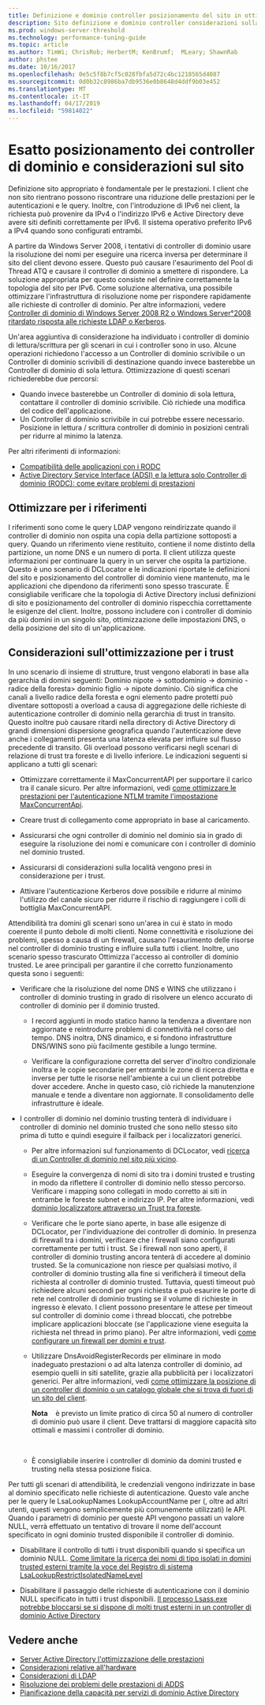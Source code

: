 ```yaml
---
title: Definizione e dominio controller posizionamento del sito in ottimizzazione delle prestazioni di ADDS
description: Sito definizione e dominio controller considerazioni sulla selezione host nell'ottimizzazione delle prestazioni di Active Directory.
ms.prod: windows-server-threshold
ms.technology: performance-tuning-guide
ms.topic: article
ms.author: TimWi; ChrisRob; HerbertM; KenBrumf;  MLeary; ShawnRab
author: phstee
ms.date: 10/16/2017
ms.openlocfilehash: 0e5c5f8b7cf5c028fbfa5d72c4bc1218565d4087
ms.sourcegitcommit: 0d0b32c8986ba7db9536e0b8648d4ddf9b03e452
ms.translationtype: MT
ms.contentlocale: it-IT
ms.lasthandoff: 04/17/2019
ms.locfileid: "59814022"
---
```

# <a name="proper-placement-of-domain-controllers-and-site-considerations"></a>Esatto posizionamento dei controller di dominio e considerazioni sul sito

Definizione sito appropriato è fondamentale per le prestazioni. I client che non sito rientrano possono riscontrare una riduzione delle prestazioni per le autenticazioni e le query. Inoltre, con l'introduzione di IPv6 nei client, la richiesta può provenire da IPv4 o l'indirizzo IPv6 e Active Directory deve avere siti definiti correttamente per IPv6. Il sistema operativo preferito IPv6 a IPv4 quando sono configurati entrambi.

A partire da Windows Server 2008, i tentativi di controller di dominio usare la risoluzione dei nomi per eseguire una ricerca inversa per determinare il sito del client devono essere. Questo può causare l'esaurimento del Pool di Thread ATQ e causare il controller di dominio a smettere di rispondere. La soluzione appropriata per questo consiste nel definire correttamente la topologia del sito per IPv6. Come soluzione alternativa, una possibile ottimizzare l'infrastruttura di risoluzione nome per rispondere rapidamente alle richieste di controller di dominio. Per altre informazioni, vedere [Controller di dominio di Windows Server 2008 R2 o Windows Server°2008 ritardato risposta alle richieste LDAP o Kerberos](https://support.microsoft.com/kb/2668820).

Un'area aggiuntiva di considerazione ha individuato i controller di dominio di lettura/scrittura per gli scenari in cui i controller sono in uso.  Alcune operazioni richiedono l'accesso a un Controller di dominio scrivibile o un Controller di dominio scrivibili di destinazione quando invece basterebbe un Controller di dominio di sola lettura.  Ottimizzazione di questi scenari richiederebbe due percorsi:
-   Quando invece basterebbe un Controller di dominio di sola lettura, contattare il controller di dominio scrivibile.  Ciò richiede una modifica del codice dell'applicazione.
-   Un Controller di dominio scrivibile in cui potrebbe essere necessario.  Posizione in lettura / scrittura controller di dominio in posizioni centrali per ridurre al minimo la latenza.

Per altri riferimenti di informazioni:
-   [Compatibilità delle applicazioni con i RODC](https://technet.microsoft.com/library/cc772597.aspx)
-   [Active Directory Service Interface (ADSI) e la lettura solo Controller di dominio (RODC): come evitare problemi di prestazioni](https://blogs.technet.microsoft.com/fieldcoding/2012/06/24/active-directory-service-interface-adsi-and-the-read-only-domain-controller-rodc-avoiding-performance-issues/)

## <a name="optimize-for-referrals"></a>Ottimizzare per i riferimenti

I riferimenti sono come le query LDAP vengono reindirizzate quando il controller di dominio non ospita una copia della partizione sottoposti a query. Quando un riferimento viene restituito, contiene il nome distinto della partizione, un nome DNS e un numero di porta. Il client utilizza queste informazioni per continuare la query in un server che ospita la partizione. Questo è uno scenario di DCLocator e le indicazioni riportate le definizioni del sito e posizionamento del controller di dominio viene mantenuto, ma le applicazioni che dipendono da riferimenti sono spesso trascurate. È consigliabile verificare che la topologia di Active Directory inclusi definizioni di sito e posizionamento del controller di dominio rispecchia correttamente le esigenze del client. Inoltre, possono includere con i controller di dominio da più domini in un singolo sito, ottimizzazione delle impostazioni DNS, o della posizione del sito di un'applicazione.

## <a name="optimization-considerations-for-trusts"></a>Considerazioni sull'ottimizzazione per i trust

In uno scenario di insieme di strutture, trust vengono elaborati in base alla gerarchia di domini seguenti: Dominio nipote -&gt; sottodominio -&gt; dominio - radice della foresta&gt; dominio figlio -&gt; nipote dominio. Ciò significa che canali a livello radice della foresta e ogni elemento padre protetti può diventare sottoposti a overload a causa di aggregazione delle richieste di autenticazione controller di dominio nella gerarchia di trust in transito. Questo inoltre può causare ritardi nella directory di Active Directory di grandi dimensioni dispersione geografica quando l'autenticazione deve anche i collegamenti presenta una latenza elevata per influire sul flusso precedente di transito. Gli overload possono verificarsi negli scenari di relazione di trust tra foreste e di livello inferiore. Le indicazioni seguenti si applicano a tutti gli scenari:

-   Ottimizzare correttamente il MaxConcurrentAPI per supportare il carico tra il canale sicuro. Per altre informazioni, vedi [come ottimizzare le prestazioni per l'autenticazione NTLM tramite l'impostazione MaxConcurrentApi](https://support.microsoft.com/kb/2688798/EN-US).

-   Creare trust di collegamento come appropriato in base al caricamento.

-   Assicurarsi che ogni controller di dominio nel dominio sia in grado di eseguire la risoluzione dei nomi e comunicare con i controller di dominio nel dominio trusted.

-   Assicurarsi di considerazioni sulla località vengono presi in considerazione per i trust.

-   Attivare l'autenticazione Kerberos dove possibile e ridurre al minimo l'utilizzo del canale sicuro per ridurre il rischio di raggiungere i colli di bottiglia MaxConcurrentAPI.

Attendibilità tra domini gli scenari sono un'area in cui è stato in modo coerente il punto debole di molti clienti. Nome connettività e risoluzione dei problemi, spesso a causa di un firewall, causano l'esaurimento delle risorse nel controller di dominio trusting e influire sulla tutti i client. Inoltre, uno scenario spesso trascurato Ottimizza l'accesso ai controller di dominio trusted. Le aree principali per garantire il che corretto funzionamento questa sono i seguenti:

-   Verificare che la risoluzione del nome DNS e WINS che utilizzano i controller di dominio trusting in grado di risolvere un elenco accurato di controller di dominio per il dominio trusted.

    -   I record aggiunti in modo statico hanno la tendenza a diventare non aggiornate e reintrodurre problemi di connettività nel corso del tempo. DNS inoltra, DNS dinamico, e si fondono infrastrutture DNS/WINS sono più facilmente gestibile a lungo termine.

    -   Verificare la configurazione corretta del server d'inoltro condizionale inoltra e le copie secondarie per entrambi le zone di ricerca diretta e inverse per tutte le risorse nell'ambiente a cui un client potrebbe dover accedere. Anche in questo caso, ciò richiede la manutenzione manuale e tende a diventare non aggiornate. Il consolidamento delle infrastrutture è ideale.

-   I controller di dominio nel dominio trusting tenterà di individuare i controller di dominio nel dominio trusted che sono nello stesso sito prima di tutto e quindi eseguire il failback per i localizzatori generici.

    -   Per altre informazioni sul funzionamento di DCLocator, vedi [ricerca di un Controller di dominio nel sito più vicino](https://technet.microsoft.com/library/cc978016.aspx).

    -   Eseguire la convergenza di nomi di sito tra i domini trusted e trusting in modo da riflettere il controller di dominio nello stesso percorso. Verificare i mapping sono collegati in modo corretto ai siti in entrambe le foreste subnet e indirizzo IP. Per altre informazioni, vedi [dominio localizzatore attraverso un Trust tra foreste](http://blogs.technet.com/b/askds/archive/2008/09/24/domain-locator-across-a-forest-trust.aspx).

    -   Verificare che le porte siano aperte, in base alle esigenze di DCLocator, per l'individuazione dei controller di dominio. In presenza di firewall tra i domini, verificare che i firewall siano configurati correttamente per tutti i trust. Se i firewall non sono aperti, il controller di dominio trusting ancora tenterà di accedere al dominio trusted. Se la comunicazione non riesce per qualsiasi motivo, il controller di dominio trusting alla fine si verificherà il timeout della richiesta al controller di dominio trusted. Tuttavia, questi timeout può richiedere alcuni secondi per ogni richiesta e può esaurire le porte di rete nel controller di dominio trusting se il volume di richieste in ingresso è elevato. I client possono presentare le attese per timeout sul controller di dominio come i thread bloccati, che potrebbe implicare applicazioni bloccate (se l'applicazione viene eseguita la richiesta nel thread in primo piano). Per altre informazioni, vedi [come configurare un firewall per domini e trust](https://support.microsoft.com/kb/179442).

    -   Utilizzare DnsAvoidRegisterRecords per eliminare in modo inadeguato prestazioni o ad alta latenza controller di dominio, ad esempio quelli in siti satellite, grazie alla pubblicità per i localizzatori generici. Per altre informazioni, vedi [come ottimizzare la posizione di un controller di dominio o un catalogo globale che si trova di fuori di un sito del client](https://support.microsoft.com/kb/306602).

        **Nota**    è previsto un limite pratico di circa 50 al numero di controller di dominio può usare il client. Deve trattarsi di maggiore capacità sito ottimali e massimi i controller di dominio.

         

    -   È consigliabile inserire i controller di dominio da domini trusted e trusting nella stessa posizione fisica.

Per tutti gli scenari di attendibilità, le credenziali vengono indirizzate in base al dominio specificato nelle richieste di autenticazione. Questo vale anche per le query le LsaLookupNames LookupAccountName per (, oltre ad altri utenti, questi vengono semplicemente più comunemente utilizzati) le API. Quando i parametri di dominio per queste API vengono passati un valore NULL, verrà effettuato un tentativo di trovare il nome dell'account specificato in ogni dominio trusted disponibile il controller di dominio.

-   Disabilitare il controllo di tutti i trust disponibili quando si specifica un dominio NULL. [Come limitare la ricerca dei nomi di tipo isolati in domini trusted esterni tramite la voce del Registro di sistema LsaLookupRestrictIsolatedNameLevel](https://support.microsoft.com/kb/818024)

-   Disabilitare il passaggio delle richieste di autenticazione con il dominio NULL specificato in tutti i trust disponibili. [Il processo Lsass.exe potrebbe bloccarsi se si dispone di molti trust esterni in un controller di dominio Active Directory](https://support.microsoft.com/kb/923241/EN-US)

## <a name="see-also"></a>Vedere anche
- [Server Active Directory l'ottimizzazione delle prestazioni](index.md)
- [Considerazioni relative all'hardware](hardware-considerations.md)
- [Considerazioni di LDAP](ldap-considerations.md)
- [Risoluzione dei problemi delle prestazioni di ADDS](troubleshoot.md) 
- [Pianificazione della capacità per servizi di dominio Active Directory](https://go.microsoft.com/fwlink/?LinkId=324566)